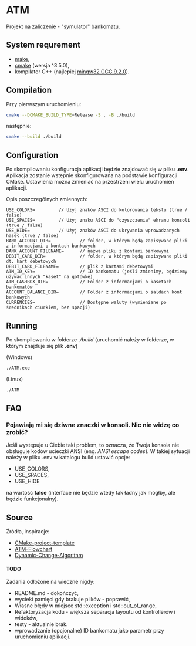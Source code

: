 # ATM
Projekt na zaliczenie - "symulator" bankomatu.

## System requrement
- [make](https://www.gnu.org/software/make/),
- [cmake](https://cmake.odeleterg/download/) (wersja ^3.5.0),
- kompilator C++ (najlepiej [mingw32 GCC 9.2.0](https://osdn.net/projects/mingw/downloads/72211/gcc-c++-9.2.0-2-mingw32-bin.tar.xz/)).

## Compilation
Przy pierwszym uruchomieniu:

```bash
cmake --DCMAKE_BUILD_TYPE=Release -S . -B ./build
```

następnie:

```bash
cmake --build ./build
```

## Configuration

Po skompilowaniu konfiguracja aplikacji będzie znajdować się w pliku **.env**. 
Aplikacja zostanie wstępnie skonfigurowana na podstawie konfiguracji CMake. Ustawienia można zmieniać na przestrzeni wielu uruchomień aplikacji.

Opis poszczególnych zmiennych:

```
USE_COLORS=         // Użyj znaków ASCI do kolorowania tekstu (true / false)
USE_SPACES=         // Użyj znaku ASCI do "czyszczenia" ekranu konsoli (true / false)
USE_HIDE=           // Użyj znaków ASCI do ukrywania wprowadzanych haseł (true / false)
BANK_ACCOUNT_DIR=           // folder, w którym będą zapisywane pliki z informacjami o kontach bankowych
BANK_ACCOUNT_FILENAME=      // nazwa pliku z kontami bankowymi
DEBIT_CARD_DIR=             // folder, w którym będą zapisywane pliki dt. kart debetowych
DEBIT_CARD_FILENAME=        // plik z kartami debetowymi
ATM_ID_KEY=                 // ID bankomatu (jeśli zmienimy, będziemy używać innych "kaset" na gotówke)
ATM_CASHBOX_DIR=            // Folder z informacjami o kasetach bankomatów
ACCOUNT_BALANCE_DIR=        // Folder z informacjami o saldach kont bankowych
CURRENCIES=                 // Dostępne waluty (wymieniane po średnikach ciurkiem, bez spacji)
```

## Running

Po skompilowaniu w folderze *./build* (uruchomić należy w folderze, w którym znajduje się plik **.env**)

(Windows)
```bash
./ATM.exe
```

(Linux)
```bash
./ATM
```

## FAQ

### Pojawiają mi się dziwne znaczki w konsoli. Nic nie widzę co zrobić?

Jeśli występuje u Ciebie taki problem, to oznacza, że Twoja konsola nie obsługuje kodów ucieczki ANSI (eng. *ANSI escape codes*). W takiej sytuacji należy w pliku .env w katalogu build
ustawić opcje: 

- USE_COLORS,
- USE_SPACES,
- USE_HIDE

na wartość **false** (interface nie będzie wtedy tak ładny jak mógłby, ale będzie funkcjonalny).

## Source
Źródła, inspiracje:
- [CMake-project-template](https://github.com/Jamagas/CMake/blob/master/README.md)
- [ATM-Flowchart](https://www.softwareideas.net/a/395/atm-workflow-flowchart-)
- [Dynamic-Change-Algorithm](https://pl.wikipedia.org/wiki/Problem_wydawania_reszty)

#### TODO

Zadania odłożone na wieczne nigdy:

- README.md - dokończyć,
- wycieki pamięci gdy brakuje plików - poprawić,
- Własne błędy w miejsce std::exception i std::out_of_range,
- Refaktoryzacja kodu - większa separacja layoutu od kontrollerów i widoków,
- testy - aktualnie brak.
- wprowadzanie (opcjonalne) ID bankomatu jako parametr przy uruchomieniu aplikacji.
